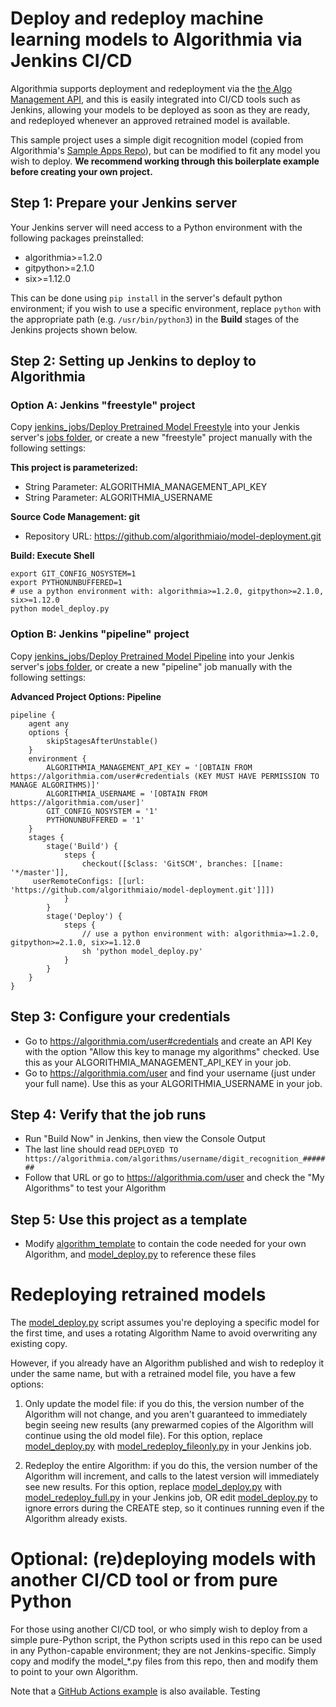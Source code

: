 # Deploy and redeploy machine learning models to Algorithmia via Jenkins CI/CD

Algorithmia supports deployment and redeployment via the [the Algo Management API](https://algorithmia.com/developers/algorithm-development/algorithm-management-api), and this is easily integrated into CI/CD tools such as Jenkins, allowing your models to be deployed as soon as they are ready, and redeployed whenever an approved retrained model is available.

This sample project uses a simple digit recognition model (copied from Algorithmia's [Sample Apps Repo](https://github.com/algorithmiaio/sample-apps/tree/master/algo-dev-demo/digit_recognition)), but can be modified to fit any model you wish to deploy. **We recommend working through this boilerplate example before creating your own project.**

## Step 1: Prepare your Jenkins server

Your Jenkins server will need access to a Python environment with the following packages preinstalled:
* algorithmia>=1.2.0
* gitpython>=2.1.0
* six>=1.12.0

This can be done using `pip install` in the server's default python environment; if you wish to use a specific environment, replace `python` with the appropriate path (e.g. `/usr/bin/python3`) in the **Build** stages of the Jenkins projects shown below. 

## Step 2: Setting up Jenkins to deploy to Algorithmia

### Option A: Jenkins "freestyle" project

Copy [jenkins_jobs/Deploy Pretrained Model Freestyle](jenkins_jobs) into your Jenkis server's [jobs folder](https://wiki.jenkins.io/display/JENKINS/Administering+Jenkins), or create a new "freestyle" project manually with the following settings:

**This project is parameterized:**
* String Parameter: ALGORITHMIA_MANAGEMENT_API_KEY
* String Parameter: ALGORITHMIA_USERNAME

**Source Code Management: git**
* Repository URL: https://github.com/algorithmiaio/model-deployment.git

**Build: Execute Shell**
```
export GIT_CONFIG_NOSYSTEM=1
export PYTHONUNBUFFERED=1
# use a python environment with: algorithmia>=1.2.0, gitpython>=2.1.0, six>=1.12.0
python model_deploy.py
```

### Option B: Jenkins "pipeline" project

Copy [jenkins_jobs/Deploy Pretrained Model Pipeline](jenkins_jobs) into your Jenkis server's [jobs folder](https://wiki.jenkins.io/display/JENKINS/Administering+Jenkins), or create a new "pipeline" job manually with the following settings:

**Advanced Project Options: Pipeline**
```
pipeline {
    agent any
    options {
        skipStagesAfterUnstable()
    }
    environment {
        ALGORITHMIA_MANAGEMENT_API_KEY = '[OBTAIN FROM https://algorithmia.com/user#credentials (KEY MUST HAVE PERMISSION TO MANAGE ALGORITHMS)]'
        ALGORITHMIA_USERNAME = '[OBTAIN FROM https://algorithmia.com/user]'
        GIT_CONFIG_NOSYSTEM = '1'
        PYTHONUNBUFFERED = '1'
    }
    stages {
        stage('Build') {
            steps {
                checkout([$class: 'GitSCM', branches: [[name: '*/master']],
     userRemoteConfigs: [[url: 'https://github.com/algorithmiaio/model-deployment.git']]])
            }
        }
        stage('Deploy') {
            steps {
                // use a python environment with: algorithmia>=1.2.0, gitpython>=2.1.0, six>=1.12.0
                sh 'python model_deploy.py'
            }
        }
    }
}
```

## Step 3: Configure your credentials

* Go to https://algorithmia.com/user#credentials and create an API Key with the option "Allow this key to manage my algorithms" checked. Use this as your ALGORITHMIA_MANAGEMENT_API_KEY in your job.
* Go to https://algorithmia.com/user and find your username (just under your full name). Use this as your ALGORITHMIA_USERNAME in your job.

## Step 4: Verify that the job runs

* Run "Build Now" in Jenkins, then view the Console Output
* The last line should read `DEPLOYED TO https://algorithmia.com/algorithms/username/digit_recognition_#######`
* Follow that URL or go to https://algorithmia.com/user and check the "My Algorithms" to test your Algorithm

## Step 5: Use this project as a template

* Modify [algorithm_template](algorithm_template) to contain the code needed for your own Algorithm, and [model_deploy.py](model_deploy.py) to reference these files

# Redeploying retrained models

The [model_deploy.py](model_deploy.py) script assumes you're deploying a specific model for the first time, and uses a rotating Algorithm Name to avoid overwriting any existing copy.

However, if you already have an Algorithm published and wish to redeploy it under the same name, but with a retrained model file, you have a few options:

1. Only update the model file: if you do this, the version number of the Algorithm will not change, and you aren't guaranteed to immediately begin seeing new results (any prewarmed copies of the Algorithm will continue using the old model file). For this option, replace [model_deploy.py](model_deploy.py) with [model_redeploy_fileonly.py](model_redeploy_fileonly.py) in your Jenkins job.

2. Redeploy the entire Algorithm: if you do this, the version number of the Algorithm will increment, and calls to the latest version will immediately see new results. For this option, replace [model_deploy.py](model_deploy.py) with [model_redeploy_full.py](model_redeploy_full.py) in your Jenkins job, OR edit [model_deploy.py](model_deploy.py) to ignore errors during the CREATE step, so it continues running even if the Algorithm already exists.

# Optional: (re)deploying models with another CI/CD tool or from pure Python

For those using another CI/CD tool, or who simply wish to deploy from a simple pure-Python script, the Python scripts used in this repo can be used in any Python-capable environment; they are not Jenkins-specific. Simply copy and modify the model_*.py files from this repo, then and modify them to point to your own Algorithm.

Note that a [GitHub Actions example](../githubactions_deploy_algorithmia) is also available.
Testing
